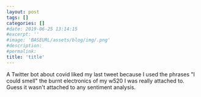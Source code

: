 ```yaml
---
layout: post
tags: []
categories: []
#date: 2019-06-25 13:14:15
#excerpt: ''
#image: 'BASEURL/assets/blog/img/.png'
#description:
#permalink:
title: 'title'
---
```



A Twitter bot about covid liked my last tweet because I used the phrases "I could smell" the burnt electronics of my w520 I was really attached to. Guess it wasn't attached to any sentiment analysis. 
